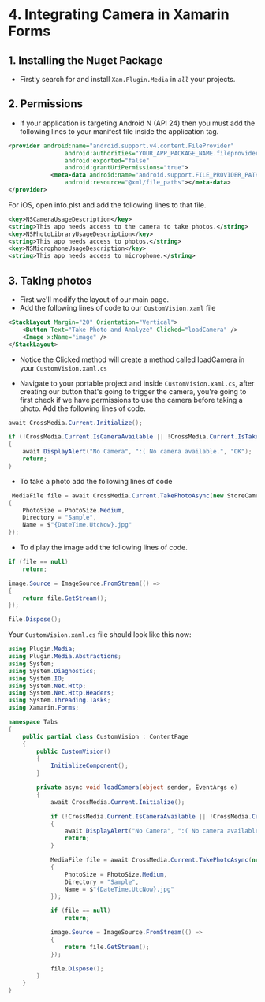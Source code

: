 # 4. Integrating Camera in Xamarin Forms

## 1. Installing the Nuget Package

* Firstly search for and install `Xam.Plugin.Media` in *`all`* your projects.

## 2. Permissions

* If your application is targeting Android N (API 24) then you must add the following lines to your manifest file inside the application tag.

```xml
<provider android:name="android.support.v4.content.FileProvider" 
                android:authorities="YOUR_APP_PACKAGE_NAME.fileprovider" 
                android:exported="false" 
                android:grantUriPermissions="true">
            <meta-data android:name="android.support.FILE_PROVIDER_PATHS" 
                android:resource="@xml/file_paths"></meta-data>
</provider>
```

For iOS, open info.plst and add the following lines to that file.

```xml
<key>NSCameraUsageDescription</key>
<string>This app needs access to the camera to take photos.</string>
<key>NSPhotoLibraryUsageDescription</key>
<string>This app needs access to photos.</string>
<key>NSMicrophoneUsageDescription</key>
<string>This app needs access to microphone.</string>
```

## 3. Taking photos

* First we'll modify the layout of our main page.
* Add the following lines of code to our `CustomVision.xaml` file

```xml
<StackLayout Margin="20" Orientation="Vertical">
	<Button Text="Take Photo and Analyze" Clicked="loadCamera" />
	<Image x:Name="image" />
</StackLayout>
```

* Notice the Clicked method will create a method called loadCamera in your `CustomVision.xaml.cs`

* Navigate to your portable project and inside `CustomVision.xaml.cs`, after creating our button that's going to trigger the camera, you're going to first check if we have permissions to use the camera before taking a photo. Add the following lines of code.

```csharp
await CrossMedia.Current.Initialize();

if (!CrossMedia.Current.IsCameraAvailable || !CrossMedia.Current.IsTakePhotoSupported)
{
	await DisplayAlert("No Camera", ":( No camera available.", "OK");
	return;
}
```

* To take a photo add the following lines of code

```csharp
 MediaFile file = await CrossMedia.Current.TakePhotoAsync(new StoreCameraMediaOptions
{
	PhotoSize = PhotoSize.Medium,
	Directory = "Sample",
	Name = $"{DateTime.UtcNow}.jpg"
});
```

* To diplay the image add the following lines of code.

```csharp
if (file == null)
	return;

image.Source = ImageSource.FromStream(() =>
{
	return file.GetStream();
});

file.Dispose();
```

Your `CustomVision.xaml.cs` file should look like this now: 

```csharp
using Plugin.Media;
using Plugin.Media.Abstractions;
using System;
using System.Diagnostics;
using System.IO;
using System.Net.Http;
using System.Net.Http.Headers;
using System.Threading.Tasks;
using Xamarin.Forms;

namespace Tabs
{
    public partial class CustomVision : ContentPage
    {
        public CustomVision()
        {
            InitializeComponent();
        }

        private async void loadCamera(object sender, EventArgs e)
        {
            await CrossMedia.Current.Initialize();

            if (!CrossMedia.Current.IsCameraAvailable || !CrossMedia.Current.IsTakePhotoSupported)
            {
                await DisplayAlert("No Camera", ":( No camera available.", "OK");
                return;
            }

            MediaFile file = await CrossMedia.Current.TakePhotoAsync(new StoreCameraMediaOptions
            {
                PhotoSize = PhotoSize.Medium,
                Directory = "Sample",
                Name = $"{DateTime.UtcNow}.jpg"
            });

            if (file == null)
                return;

            image.Source = ImageSource.FromStream(() =>
            {
                return file.GetStream();
            });

            file.Dispose();
        }
    }
}

```